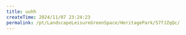 ```yaml
---
title: uuhh
createTime: 2024/11/07 23:24:23
permalink: /pt/LandscapeLeisureGreenSpace/HeritagePark/57fJZqQc/
---
```

